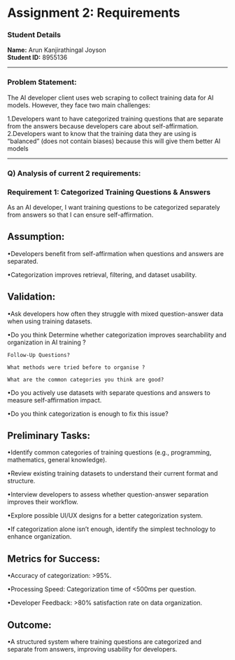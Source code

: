# Assignment 2: Requirements

### Student Details

**Name:** Arun Kanjirathingal Joyson  
**Student ID:** 8955136

---

### Problem Statement:

The AI developer client uses web scraping to collect training data for AI models. However, they face two main challenges:

1.Developers want to have categorized training questions that are separate from the answers because developers care about self-affirmation.
2.Developers want to know that the training data they are using is “balanced” (does not contain biases) because this will give them better AI models

---
### Q) Analysis of current 2 requirements: 

### Requirement 1: Categorized Training Questions & Answers

As an AI developer, I want training questions to be categorized separately from answers so that I can ensure self-affirmation.

## Assumption:

•Developers benefit from self-affirmation when questions and answers are separated.

•Categorization improves retrieval, filtering, and dataset usability.

## Validation:

•Ask developers how often they struggle with mixed question-answer data when using training datasets.

•Do you think Determine whether categorization improves searchability and organization in AI training ? 

    Follow-Up Questions?
	
    What methods were tried before to organise ?

    What are the common categories you think are good?

•Do you  actively use datasets with separate questions and answers to measure self-affirmation impact.

•Do you think categorization is enough to fix this issue?

## Preliminary Tasks:

•Identify common categories of training questions (e.g., programming, mathematics, general knowledge).

•Review existing training datasets to understand their current format and structure.

•Interview developers to assess whether question-answer separation improves their workflow.

•Explore possible UI/UX designs for a better categorization system.

•If categorization alone isn’t enough, identify the simplest technology to enhance organization.

## Metrics for Success:

•Accuracy of categorization: >95%.

•Processing Speed: Categorization time of <500ms per question.

•Developer Feedback: >80% satisfaction rate on data organization.

## Outcome:

•A structured system where training questions are categorized and separate from answers, improving usability for developers.

